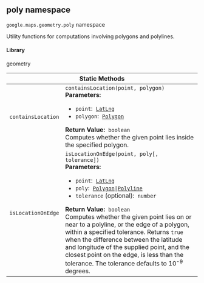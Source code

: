 <h2 id="poly"> poly namespace </h2><p>
<code><span itemprop="path">google.maps.geometry</span>.<span itemprop="name">poly</span></code>
namespace
</p><p>Utility functions for computations involving polygons and polylines.</p><h4>Library</h4><p>geometry</p><div class="devsite-table-wrapper"><table class="methods responsive" summary="namespace poly - Static Methods">
<thead>
<tr><th colspan="2">Static Methods</th>
</tr></thead>
<tbody>
<tr id="poly.containsLocation">
<td><code><span>containsLocation</span></code></td>
<td><div><code>containsLocation(point, polygon)</code></div>
<div class="desc"><strong>Parameters:</strong>&nbsp; <ul>
<li><code>point</code>:&nbsp; <code><a href="https://github.com/amenadiel/google-maps-documentation/blob/master/docs/LatLng.md">LatLng</a></code></li>
<li><code>polygon</code>:&nbsp; <code><a href="https://github.com/amenadiel/google-maps-documentation/blob/master/docs/Polygon.md">Polygon</a></code></li>
</ul></div>
<div class="desc"><strong>Return Value:</strong>&nbsp; <code>boolean</code></div>
<div class="desc">Computes whether the given point lies inside the specified polygon.</div></td>
</tr>
<tr id="poly.isLocationOnEdge">
<td><code><span>isLocationOnEdge</span></code></td>
<td><div><code>isLocationOnEdge(point, poly[, tolerance])</code></div>
<div class="desc"><strong>Parameters:</strong>&nbsp; <ul>
<li><code>point</code>:&nbsp; <code><a href="https://github.com/amenadiel/google-maps-documentation/blob/master/docs/LatLng.md">LatLng</a></code></li>
<li><code>poly</code>:&nbsp; <code><a href="https://github.com/amenadiel/google-maps-documentation/blob/master/docs/Polygon.md">Polygon</a>|<a href="https://github.com/amenadiel/google-maps-documentation/blob/master/docs/Polyline.md">Polyline</a></code></li>
<li><code>tolerance</code> (optional):&nbsp; <code>number</code></li>
</ul></div>
<div class="desc"><strong>Return Value:</strong>&nbsp; <code>boolean</code></div>
<div class="desc">Computes whether the given point lies on or near to a polyline, or the edge of a polygon, within a specified tolerance. Returns <code>true</code> when the difference between the latitude and longitude of the supplied point, and the closest point on the edge, is less than the tolerance. The tolerance defaults to 10<sup>-9</sup> degrees.</div></td>
</tr>
</tbody>
</table></div>